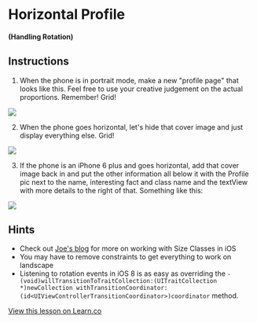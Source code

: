 
# Horizontal Profile
#### (Handling Rotation)

## Instructions

  1. When the phone is in portrait mode, make a new "profile page" that looks like this. Feel free to use your creative judgement on the actual proportions. Remember! Grid!

  ![](https://ironboard-curriculum-content.s3.amazonaws.com/iOS/horizontal-profile/portrait.png)

  2. When the phone goes horizontal, let's hide that cover image and just display everything else. Grid!

  ![](http://ironboard-curriculum-content.s3.amazonaws.com/iOS/horizontal-profile/landscape.png)

  3. If the phone is an iPhone 6 plus and goes horizontal, add that cover image back in and put the other information all below it with the Profile pic next to the name, interesting fact and class name and the textView with more details to the right of that. Something like this:

  ![](http://ironboard-curriculum-content.s3.amazonaws.com/iOS/horizontal-profile/landscape%20big.png)

## Hints

  * Check out [Joe's blog](http://joemburgess.com/2014/10/26/size-classes-in-ios-8/) for more on working with Size Classes in iOS
  * You may have to remove constraints to get everything to work on landscape
  * Listening to rotation events in iOS 8 is as easy as overriding the `-(void)willTransitionToTraitCollection:(UITraitCollection *)newCollection withTransitionCoordinator:(id<UIViewControllerTransitionCoordinator>)coordinator` method.

<a href='https://learn.co/lessons/horizontal-profile' data-visibility='hidden'>View this lesson on Learn.co</a>
